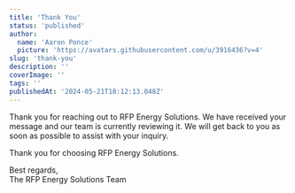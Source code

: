 ```yaml
---
title: 'Thank You'
status: 'published'
author:
  name: 'Aaron Ponce'
  picture: 'https://avatars.githubusercontent.com/u/3916436?v=4'
slug: 'thank-you'
description: ''
coverImage: ''
tags: ''
publishedAt: '2024-05-21T18:12:13.048Z'
---
```


Thank you for reaching out to RFP Energy Solutions. We have received your message and our team is currently reviewing it. We will get back to you as soon as possible to assist with your inquiry.

Thank you for choosing RFP Energy Solutions.

Best regards,\
The RFP Energy Solutions Team